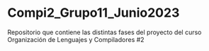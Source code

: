 # Compi2_Grupo11_Junio2023
Repositorio que contiene las distintas fases del proyecto del curso Organización de Lenguajes y Compiladores #2

